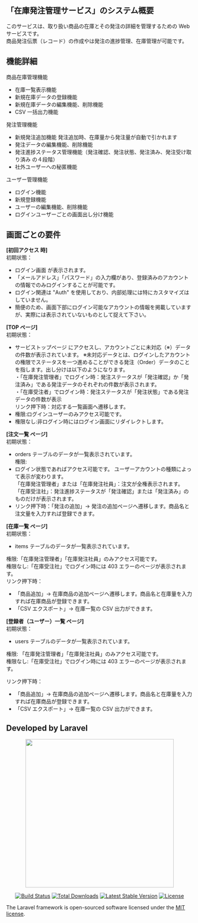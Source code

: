 ## 「在庫発注管理サービス」のシステム概要

このサービスは、取り扱い商品の在庫とその発注の詳細を管理するための Web サービスです。<br>
商品発注伝票（レコード）の作成やは発注の進捗管理、在庫管理が可能です。<br>

## 機能詳細

商品在庫管理機能

-   在庫一覧表示機能
-   新規在庫データの登録機能
-   新規在庫データの編集機能、削除機能
-   CSV 一括出力機能

発注管理機能

-   新規発注追加機能
    発注追加時、在庫量から発注量が自動で引かれます
-   発注データの編集機能、削除機能
-   発注進捗ステータス管理機能（発注確認、発注状態、発注済み、発注受け取り済み の４段階）
-   社外ユーザーへの秘匿機能

ユーザー管理機能

-   ログイン機能
-   新規登録機能
-   ユーザーの編集機能、削除機能
-   ログインユーザーごとの画面出し分け機能

## 画面ごとの要件

<b>[初回アクセス 時]</b><br>
初期状態：

-   ログイン画面 が表示されます。
-   「メールアドレス」「パスワード」の入力欄があり、登録済みのアカウントの情報でのみログインすることが可能です。
-   ログイン関連は "Auth" を使用しており、内部処理には特にカスタマイズはしていません。
-   簡便のため、画面下部にログイン可能なアカウントの情報を掲載していますが、実際には表示されていないものとして捉えて下さい。

<b>[TOP ページ]</b><br>
初期状態：

-   サービストップページ にアクセスし、アカウントごとに未対応（※）データの件数が表示されています。
    ※未対応データとは、ログインしたアカウントの権限でステータスを一つ進めることができる発注（Order）データのことを指します。出し分けは以下のようになります。<br>
    ・「在庫発注管理者」でログイン時：発注ステータスが「発注確認」か「発注済み」である発注データのそれぞれの件数が表示されます。<br>
    ・「在庫受注者」でログイン時：発注ステータスが「発注状態」である発注データの件数が表示<br>
    リンク押下時：対応する一覧画面へ遷移します。
-   権限:ログインユーザーのみアクセス可能です。
-   権限なし:非ログイン時にはログイン画面にリダイレクトします。

<b>[注文一覧 ページ]</b><br>
初期状態：

-   orders テーブルのデータが一覧表示されています。<br>
    権限:
-   ログイン状態であればアクセス可能です。
    ユーザーアカウントの種類によって表示が変わります。<br>
    「在庫発注管理者」または「在庫発注社員」：注文が全権表示されます。<br>
    「在庫受注社」：発注進捗ステータスが「発注確認」または「発注済み」のものだけが表示されます。<br>
-   リンク押下時：「発注の追加」→ 発注の追加ページへ遷移します。商品名と注文量を入力すれば登録できます。

<b>[在庫一覧 ページ]</b><br>
初期状態：

-   items テーブルのデータが一覧表示されています。<br>

権限:「在庫発注管理者」「在庫発注社員」のみアクセス可能です。<br>
権限なし:「在庫受注社」でログイン時には 403 エラーのページが表示されます。<br>
リンク押下時：

-   「商品追加」→ 在庫商品の追加ページへ遷移します。商品名と在庫量を入力すれば在庫商品が登録できます。
-   「CSV エクスポート」→ 在庫一覧の CSV 出力ができます。

<b>[登録者（ユーザー）一覧 ページ]</b><br>
初期状態：

-   users テーブルのデータが一覧表示されています。<br>

権限: 「在庫発注管理者」「在庫発注社員」のみアクセス可能です。<br>
権限なし:「在庫受注社」でログイン時には 403 エラーのページが表示されます。<br>

リンク押下時：

-   「商品追加」→ 在庫商品の追加ページへ遷移します。商品名と在庫量を入力すれば在庫商品が登録できます。
-   「CSV エクスポート」→ 在庫一覧の CSV 出力ができます。

## Developed by Laravel

<p align="center"><a href="https://laravel.com" target="_blank"><img src="https://raw.githubusercontent.com/laravel/art/master/logo-lockup/5%20SVG/2%20CMYK/1%20Full%20Color/laravel-logolockup-cmyk-red.svg" width="400"></a></p>

<p align="center">
<a href="https://travis-ci.org/laravel/framework"><img src="https://travis-ci.org/laravel/framework.svg" alt="Build Status"></a>
<a href="https://packagist.org/packages/laravel/framework"><img src="https://img.shields.io/packagist/dt/laravel/framework" alt="Total Downloads"></a>
<a href="https://packagist.org/packages/laravel/framework"><img src="https://img.shields.io/packagist/v/laravel/framework" alt="Latest Stable Version"></a>
<a href="https://packagist.org/packages/laravel/framework"><img src="https://img.shields.io/packagist/l/laravel/framework" alt="License"></a>
</p>

The Laravel framework is open-sourced software licensed under the [MIT license](https://opensource.org/licenses/MIT).

